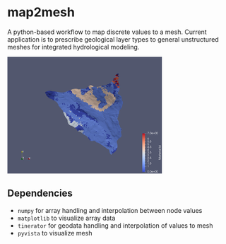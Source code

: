 # map2mesh

A python-based workflow to map discrete values to a mesh.
Current application is to prescribe geological layer types to general
unstructured meshes for integrated hydrological modeling.

![figure](../img/fig-layer-0021.png)

## Dependencies

* `numpy` for array handling and interpolation between node values
* `matplotlib` to visualize array data
* `tinerator` for geodata handling and interpolation of values to mesh
* `pyvista` to visualize mesh
